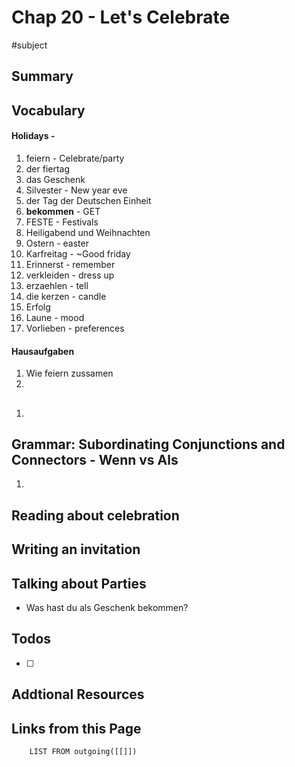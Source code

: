 # Chap 20 - Let's Celebrate
#subject

## Summary
> 

## Vocabulary
#### Holidays - 
1. feiern - Celebrate/party
2. der fiertag
3. das Geschenk
4. Silvester - New year eve
5. der Tag der Deutschen Einheit
6. **bekommen** - GET
7. FESTE - Festivals
8.  Heiligabend und Weihnachten
9. Ostern - easter
10. Karfreitag - ~Good friday
11. Erinnerst - remember
12. verkleiden - dress up
13. erzaehlen - tell
14. die kerzen - candle
15. Erfolg
16. Laune - mood
17. Vorlieben - preferences

#### Hausaufgaben
1. Wie feiern zussamen
2. 

## 
1. 

## Grammar: Subordinating Conjunctions and Connectors - Wenn vs Als
1.  


## Reading about celebration


## Writing an invitation


## Talking about Parties
- Was hast du als Geschenk bekommen?

## Todos
- [ ] 

## Addtional Resources

## Links from this Page
```dataview  
	LIST FROM outgoing([[]])
```